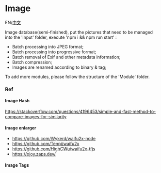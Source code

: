 Image
=====

EN/[中文](./README_CN.md)

Image database(semi-finished), put the pictures that need to be managed into the 'input' folder, execute 'npm i && npm run start' :

- Batch processing into JPEG format;
- Batch processing into progressive format;
- Batch removal of Exif and other metadata information;
- Batch compression;
- Images are renamed according to binary & tag;

To add more modules, please follow the structure of the 'Module' folder.

### Ref

#### Image Hash

https://stackoverflow.com/questions/4196453/simple-and-fast-method-to-compare-images-for-similarity

#### Image enlarger

- https://github.com/Wykerd/waifu2x-node
- https://github.com/Tenpi/waifu2x
- https://github.com/HighCWu/waifu2x-tfjs
- https://ojoy.zaps.dev/

#### Image Tags

